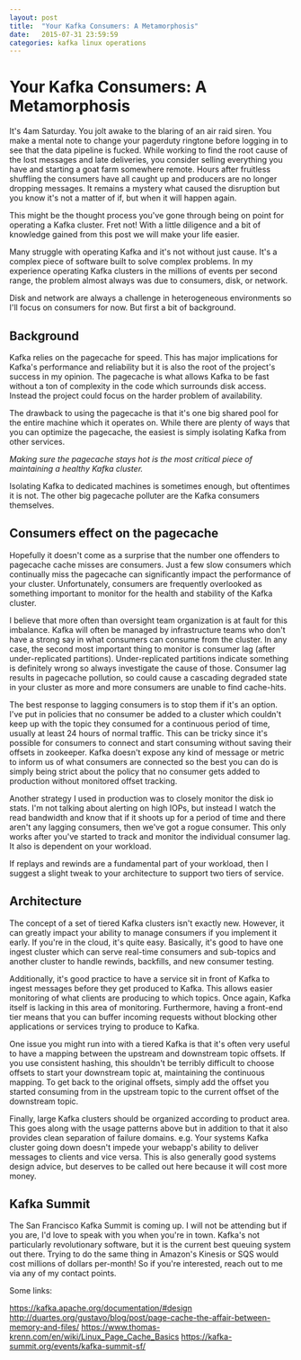 ```yaml
---
layout: post
title:  "Your Kafka Consumers: A Metamorphosis"
date:   2015-07-31 23:59:59
categories: kafka linux operations
---
```


# Your Kafka Consumers: A Metamorphosis

It's 4am Saturday.  You jolt awake to the blaring of an air raid siren.  You
make a mental note to change your pagerduty ringtone before logging in to see
that the data pipeline is fucked.  While working to find the root cause of the
lost messages and late deliveries, you consider selling everything you have and
starting a goat farm somewhere remote.  Hours after fruitless shuffling the
consumers have all caught up and producers are no longer dropping messages.  It
remains a mystery what caused the disruption but you know it's not a matter of
if, but when it will happen again.

This might be the thought process you've gone through being on point for
operating a Kafka cluster.  Fret not!  With a little diligence and a bit of
knowledge gained from this post we will make your life easier.

Many struggle with operating Kafka and it's not without just cause.  It's a
complex piece of software built to solve complex problems.  In my experience
operating Kafka clusters in the millions of events per second range, the
problem almost always was due to consumers, disk, or network.

Disk and network are always a challenge in heterogeneous environments so I'll
focus on consumers for now.  But first a bit of background.

## Background

Kafka relies on the pagecache for speed.  This has major implications for
Kafka's performance and reliability but it is also the root of the project's
success in my opinion.  The pagecache is what allows Kafka to be fast without a
ton of complexity in the code which surrounds disk access.  Instead the project
could focus on the harder problem of availability.

The drawback to using the pagecache is that it's one big shared pool for the
entire machine which it operates on.  While there are plenty of ways that you
can optimize the pagecache, the easiest is simply isolating Kafka from other
services.

*Making sure the pagecache stays hot is the most critical piece of
maintaining a healthy Kafka cluster.*

Isolating Kafka to dedicated machines is sometimes enough, but oftentimes it
is not.  The other big pagecache polluter are the Kafka consumers themselves.

## Consumers effect on the pagecache

Hopefully it doesn't come as a surprise that the number one offenders to
pagecache cache misses are consumers.  Just a few slow consumers which
continually miss the pagecache can significantly impact the performance of your
cluster.  Unfortunately, consumers are frequently overlooked as something
important to monitor for the health and stability of the Kafka cluster.

I believe that more often than oversight team organization is at fault for this
imbalance.  Kafka will often be managed by infrastructure teams who don't have
a strong say in what consumers can consume from the cluster.  In any case, the
second most important thing to monitor is consumer lag (after under-replicated
partitions).  Under-replicated partitions indicate something is definitely
wrong so always investigate the cause of those.  Consumer lag results in
pagecache pollution, so could cause a cascading degraded state in your cluster
as more and more consumers are unable to find cache-hits.

The best response to lagging consumers is to stop them if it's an option.  I've
put in policies that no consumer be added to a cluster which couldn't keep up
with the topic they consumed for a continuous period of time, usually at least
24 hours of normal traffic.  This can be tricky since it's possible for
consumers to connect and start consuming without saving their offsets in
zookeeper.  Kafka doesn't expose any kind of message or metric to inform us of
what consumers are connected so the best you can do is simply being strict
about the policy that no consumer gets added to production without monitored
offset tracking.

Another strategy I used in production was to closely monitor the disk io stats.
I'm not talking about alerting on high IOPs, but instead I watch the read
bandwidth and know that if it shoots up for a period of time and there aren't
any lagging consumers, then we've got a rogue consumer.  This only works after
you've started to track and monitor the individual consumer lag.  It also is
dependent on your workload.

If replays and rewinds are a fundamental part of your workload, then I suggest
a slight tweak to your architecture to support two tiers of service.

## Architecture

The concept of a set of tiered Kafka clusters isn't exactly new.  However, it
can greatly impact your ability to manage consumers if you implement it early.
If you're in the cloud, it's quite easy.  Basically, it's good to have one
ingest cluster which can serve real-time consumers and sub-topics and another
cluster to handle rewinds, backfills, and new consumer testing.

Additionally, it's good practice to have a service sit in front of Kafka to
ingest messages before they get produced to Kafka.  This allows easier
monitoring of what clients are producing to which topics.  Once again, Kafka
itself is lacking in this area of monitoring.  Furthermore, having a front-end
tier means that you can buffer incoming requests without blocking other
applications or services trying to produce to Kafka.

One issue you might run into with a tiered Kafka is that it's often very useful
to have a mapping between the upstream and downstream topic offsets.  If you
use consistent hashing, this shouldn't be terribly difficult to choose offsets
to start your downstream topic at, maintaining the continuous mapping.  To get
back to the original offsets, simply add the offset you started consuming from
in the upstream topic to the current offset of the downstream topic.

Finally, large Kafka clusters should be organized according to product area.
This goes along with the usage patterns above but in addition to that it also
provides clean separation of failure domains.  e.g. Your systems Kafka cluster
going down doesn't impede your webapp's ability to deliver messages to clients
and vice versa.  This is also generally good systems design advice, but
deserves to be called out here because it will cost more money.

## Kafka Summit

The San Francisco Kafka Summit is coming up.  I will not be attending but if
you are, I'd love to speak with you when you're in town.  Kafka's not
particularly revolutionary software, but it is the current best queuing system
out there.  Trying to do the same thing in Amazon's Kinesis or SQS would cost
millions of dollars per-month!  So if you're interested, reach out to me via
any of my contact points.

Some links:

https://kafka.apache.org/documentation/#design
http://duartes.org/gustavo/blog/post/page-cache-the-affair-between-memory-and-files/
https://www.thomas-krenn.com/en/wiki/Linux_Page_Cache_Basics
https://kafka-summit.org/events/kafka-summit-sf/
